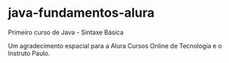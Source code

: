 # java-fundamentos-alura
Primeiro curso de Java - Sintaxe Básica

Um agradecimento espacial para a Alura Cursos Online de Tecnologia e o Instruto Paulo.
